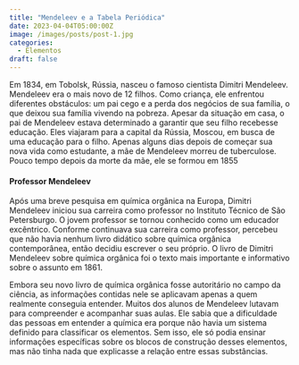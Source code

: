 ```yaml
---
title: "Mendeleev e a Tabela Periódica"
date: 2023-04-04T05:00:00Z
image: /images/posts/post-1.jpg
categories:
  - Elementos
draft: false
---
```


Em 1834, em Tobolsk, Rússia, nasceu o famoso cientista Dimitri Mendeleev. Mendeleev era o mais novo de 12 filhos. Como criança, ele enfrentou diferentes obstáculos: um pai cego e a perda dos negócios de sua família, o que deixou sua família vivendo na pobreza. Apesar da situação em casa, o pai de Mendeleev estava determinado a garantir que seu filho recebesse educação. Eles viajaram para a capital da Rússia, Moscou, em busca de uma educação para o filho. Apenas alguns dias depois de começar sua nova vida como estudante, a mãe de Mendeleev morreu de tuberculose. Pouco tempo depois da morte da mãe, ele se formou em 1855

#### Professor Mendeleev

Após uma breve pesquisa em química orgânica na Europa, Dimitri Mendeleev iniciou sua carreira como professor no Instituto Técnico de São Petersburgo. O jovem professor se tornou conhecido como um educador excêntrico. Conforme continuava sua carreira como professor, percebeu que não havia nenhum livro didático sobre química orgânica contemporânea, então decidiu escrever o seu próprio. O livro de Dimitri Mendeleev sobre química orgânica foi o texto mais importante e informativo sobre o assunto em 1861.

Embora seu novo livro de química orgânica fosse autoritário no campo da ciência, as informações contidas nele se aplicavam apenas a quem realmente conseguia entender. Muitos dos alunos de Mendeleev lutavam para compreender e acompanhar suas aulas. Ele sabia que a dificuldade das pessoas em entender a química era porque não havia um sistema definido para classificar os elementos. Sem isso, ele só podia ensinar informações específicas sobre os blocos de construção desses elementos, mas não tinha nada que explicasse a relação entre essas substâncias.

<Youtube id="VSmhJHT9pfw" title="Play: Video" />
